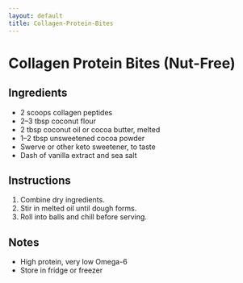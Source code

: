 ```yaml
---
layout: default
title: Collagen-Protein-Bites
---
```


# Collagen Protein Bites (Nut-Free)

## Ingredients
- 2 scoops collagen peptides
- 2–3 tbsp coconut flour
- 2 tbsp coconut oil or cocoa butter, melted
- 1–2 tbsp unsweetened cocoa powder
- Swerve or other keto sweetener, to taste
- Dash of vanilla extract and sea salt

## Instructions
1. Combine dry ingredients.
2. Stir in melted oil until dough forms.
3. Roll into balls and chill before serving.

## Notes
- High protein, very low Omega-6
- Store in fridge or freezer
